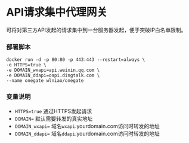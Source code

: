 # API请求集中代理网关
可将对第三方API发起的请求集中到一台服务器发起，便于突破IP白名单限制。
### 部署脚本
```
docker run -d -p 80:80 -p 443:443 --restart=always \
-e HTTPS=true \
-e DOMAIN_wxapi=api.weixin.qq.com \
-e DOMAIN_ddapi=oapi.dingtalk.com \
--name onegate wlniao/onegate
```
### 变量说明
* `HTTPS=true`	通过HTTPS发起请求
* `DOMAIN=`	默认需要转发的真实地址
* `DOMAIN_wxapi=`	域名`wxapi`.yourdomain.com访问时转发的地址
* `DOMAIN_ddapi=`	域名`ddapi`.yourdomain.com访问时转发的地址
